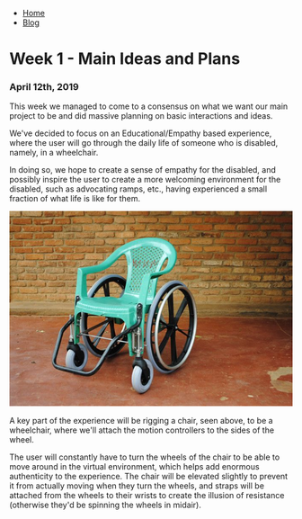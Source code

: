 <nav class="main-nav">
  <ul>
    <li><a href="/">Home</a></li>
    <li><a href="/blog.html">Blog</a></li>
  </ul>
</nav>

# Week 1 - Main Ideas and Plans
### April 12th, 2019

This week we managed to come to a consensus on what we want our main project to be and did massive planning on basic interactions and ideas.

We've decided to focus on an Educational/Empathy based experience, where the user will go through the daily life of someone who is disabled, namely, in a wheelchair.

In doing so, we hope to create a sense of empathy for the disabled, and possibly inspire the user to create a more welcoming environment for the disabled, such as advocating ramps, etc., having experienced a small fraction of what life is like for them.

![Make-Shift Wheelchair](img/wheelchairImage.jpg)

A key part of the experience will be rigging a chair, seen above, to be a wheelchair, where we'll attach the motion controllers to the sides of the wheel.

The user will constantly have to turn the wheels of the chair to be able to move around in the virtual environment, which helps add enormous authenticity to the experience. The chair will be elevated slightly to prevent it from actually moving when they turn the wheels, and straps will be attached from the wheels to their wrists to create the illusion of resistance (otherwise they'd be spinning the wheels in midair).
